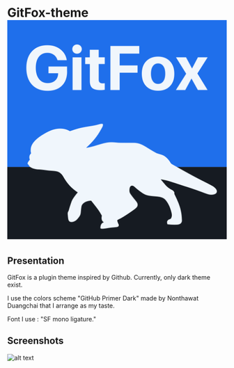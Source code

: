 # GitFox-theme ![alt text](resources/META-INF/pluginIcon.svg)

## Presentation
GitFox is a plugin theme inspired by Github. Currently, only dark theme exist.

I use the colors scheme "GitHub Primer Dark" made by Nonthawat Duangchai that I arrange as my taste.

Font I use : "SF mono ligature."


## Screenshots
![alt text](screenshots/Screenshot_1.bmp)
